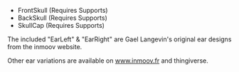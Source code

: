 
- FrontSkull (Requires Supports)
- BackSkull (Requires Supports)
- SkullCap (Requires Supports)

The included "EarLeft" & "EarRight" are Gael Langevin's original ear designs from the inmoov website. 

Other ear variations are available on www.inmoov.fr and thingiverse.
